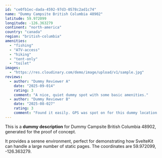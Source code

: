 ```yaml
---
id: "ce0fb1ec-dada-4592-97d3-0578c2ad1c74"
name: "Dummy Campsite British Columbia 48902"
latitude: 59.972099
longitude: -126.363279
continent: "north-america"
country: "canada"
region: "british-columbia"
amenities:
  - "fishing"
  - "ATV-access"
  - "hiking"
  - "tent-only"
  - "toilet"
images:
  - "https://res.cloudinary.com/demo/image/upload/v1/sample.jpg"
reviews:
  - author: "Dummy Reviewer A"
    date: "2025-09-014"
    rating: 3
    comment: "A nice, quiet dummy spot with some basic amenities."
  - author: "Dummy Reviewer B"
    date: "2025-08-027"
    rating: 3
    comment: "Found it easily. GPS was spot on for this dummy location."
---
```


This is a **dummy description** for Dummy Campsite British Columbia 48902, generated for the proof of concept.

It provides a serene environment, perfect for demonstrating how SvelteKit can handle a large number of static pages. The coordinates are 59.972099, -126.363279.
